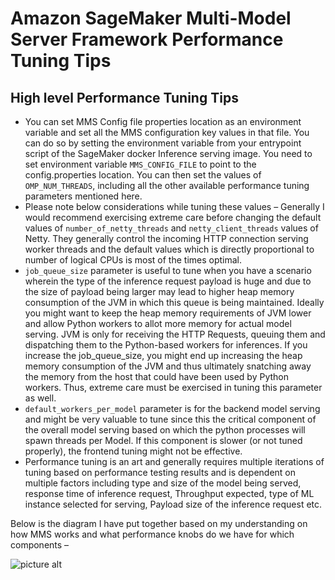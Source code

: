 # Amazon SageMaker Multi-Model Server Framework Performance Tuning Tips


## High level Performance Tuning Tips

* You can set MMS Config file properties location as an environment variable  and set all the MMS configuration key values in that file. You can do so by setting the environment variable from your entrypoint script of the SageMaker docker Inference serving image. You need to set environment variable `MMS_CONFIG_FILE` to point to the config.properties location. You can then set the values of `OMP_NUM_THREADS`, including all the other available performance tuning parameters mentioned here.
* Please note below considerations while tuning these values –
Generally I would recommend exercising extreme care before changing the default values of `number_of_netty_threads` and `netty_client_threads` values of Netty. They generally control the incoming HTTP connection serving worker threads and the default values which is directly proportional to number of logical CPUs is most of the times optimal.
* `job_queue_size` parameter is useful to tune when you have a scenario wherein the type of the inference request payload is huge and due to the size of payload being larger may lead to higher heap memory consumption of the JVM in which this queue is being maintained. Ideally you might want to keep the heap memory requirements of JVM lower and allow Python workers to allot more memory for actual model serving. JVM is only for receiving the HTTP Requests, queuing them and dispatching them to the Python-based workers for inferences. If you increase the job_queue_size, you might end up increasing the heap memory consumption of the JVM and thus ultimately snatching away the memory from the host that could have been used by Python workers. Thus, extreme care must be exercised in tuning this parameter as well.
* `default_workers_per_model` parameter is for the backend model serving and might be very valuable to tune since this the critical component of the overall model serving based on which the python processes will spawn threads per Model. If this component is slower (or not tuned properly), the frontend tuning might not be effective.
* Performance tuning is an art and generally requires multiple iterations of tuning based on performance testing results and is dependent on multiple factors including type and size of the model being served, response time of inference request, Throughput expected, type of ML instance selected for serving, Payload size of the inference request etc.
 
Below is the diagram I have put together based on my understanding on how MMS works and what performance knobs do we have for which components –


![picture alt](./blob/main/MMS.png "Multi-Model Server Runtime Architecture")

